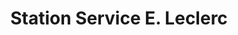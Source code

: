 ---
title: "Station Service E. Leclerc"
url: /sainte-eulalie/station-service-e-leclerc/
shop: Gasflaschen
---